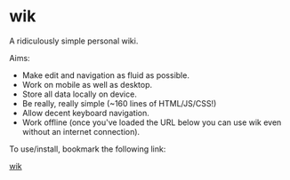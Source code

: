 # wik

A ridiculously simple personal wiki.

Aims:

* Make edit and navigation as fluid as possible.
* Work on mobile as well as desktop.
* Store all data locally on device.
* Be really, really simple (~160 lines of HTML/JS/CSS!)
* Allow decent keyboard navigation.
* Work offline (once you've loaded the URL below you can use wik even without an internet connection).

To use/install, bookmark the following link:

<a href="https://cdn.rawgit.com/martinpllu/wik/master/index.html">wik</a>

